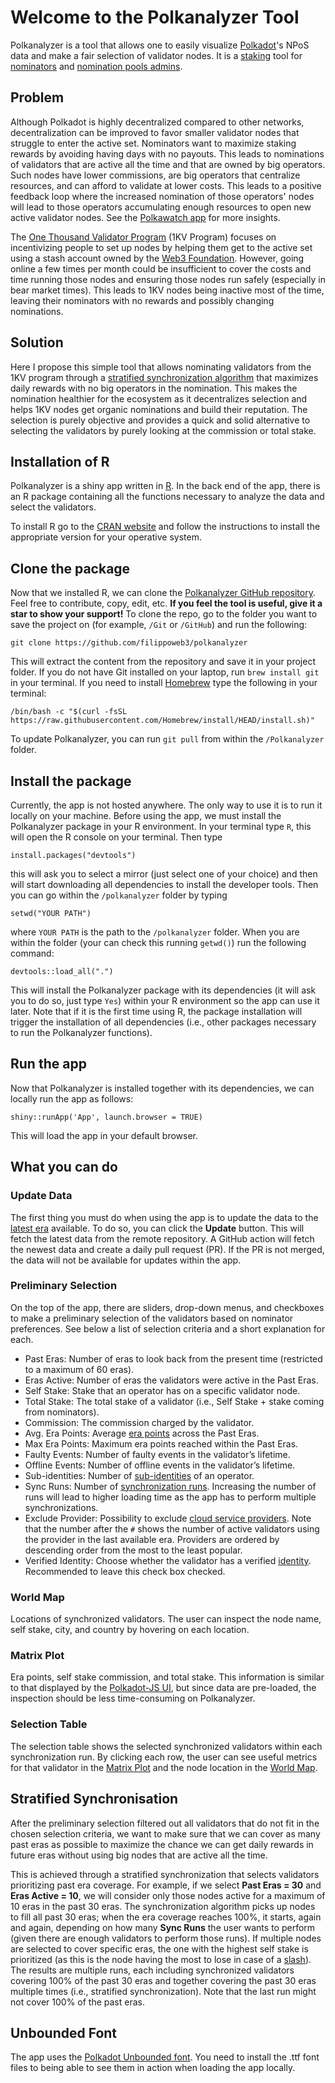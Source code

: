 # Welcome to the Polkanalyzer Tool

Polkanalyzer is a tool that allows one to easily visualize [Polkadot](https://polkadot.network/)'s NPoS data and make a fair selection of validator nodes. It is a [staking](https://wiki.polkadot.network/docs/learn-staking) tool for [nominators](https://wiki.polkadot.network/docs/learn-nominator) and [nomination pools admins](https://wiki.polkadot.network/docs/learn-nomination-pools).

## Problem

Although Polkadot is highly decentralized compared to other networks, decentralization can be improved to favor smaller validator nodes that struggle to enter the active set. Nominators want to maximize staking rewards by avoiding having days with no payouts. This leads to nominations of validators that are active all the time and that are owned by big operators. Such nodes have lower commissions, are big operators that centralize resources, and can afford to validate at lower costs. This leads to a positive feedback loop where the increased nomination of those operators' nodes will lead to those operators accumulating enough resources to open new active validator nodes. See the [Polkawatch app](https://polkawatch.app/validation) for more insights.

The [One Thousand Validator Program](https://wiki.polkadot.network/docs/thousand-validators) (1KV Program) focuses on incentivizing people to set up nodes by helping them get to the active set using a stash account owned by the [Web3 Foundation](https://web3.foundation/). However, going online a few times per month could be insufficient to cover the costs and time running those nodes and ensuring those nodes run safely (especially in bear market times). This leads to 1KV nodes being inactive most of the time, leaving their nominators with no rewards and possibly changing nominations.

## Solution

Here I propose this simple tool that allows nominating validators from the 1KV program through a [stratified synchronization algorithm](#stratified-synchronisation) that maximizes daily rewards with no big operators in the nomination. This makes the nomination healthier for the ecosystem as it decentralizes selection and helps 1KV nodes get organic nominations and build their reputation. The selection is purely objective and provides a quick and solid alternative to selecting the validators by purely looking at the commission or total stake.

## Installation of R

Polkanalyzer is a shiny app written in [R](https://posit.co/download/rstudio-desktop/). In the back end of the app, there is an R package containing all the functions necessary to analyze the data and select the validators.

To install R go to the [CRAN website](https://cran.rstudio.com/) and follow the instructions to install the appropriate version for your operative system.

## Clone the package

Now that we installed R, we can clone the [Polkanalyzer GitHub repository](https://github.com/filippoweb3/polkanalyzer). Feel free to contribute, copy, edit, etc. **If you feel the tool is useful, give it a star to show your support!** To clone the repo, go to the folder you want to save the project on (for example, `/Git` or `/GitHub`) and run the following:

```
git clone https://github.com/filippoweb3/polkanalyzer
```

This will extract the content from the repository and save it in your project folder. If you do not have Git installed on your laptop, run `brew install git` in your terminal. If you need to install [Homebrew](https://brew.sh/) type the following in your terminal:

```
/bin/bash -c "$(curl -fsSL https://raw.githubusercontent.com/Homebrew/install/HEAD/install.sh)"
```

To update Polkanalyzer, you can run `git pull` from within the `/Polkanalyzer` folder.

## Install the package

Currently, the app is not hosted anywhere. The only way to use it is to run it locally on your machine. Before using the app, we must install the Polkanalyzer package in your R environment. In your terminal type `R`, this will open the R console on your terminal. Then type

```
install.packages("devtools")
```

this will ask you to select a mirror (just select one of your choice) and then will start downloading all dependencies to install the developer tools. Then you can go within the `/polkanalyzer` folder by typing

```
setwd("YOUR PATH")
```

where `YOUR PATH` is the path to the `/polkanalyzer` folder. When you are within the folder (your can check this running `getwd()`) run the following command:


```
devtools::load_all(".")
```

This will install the Polkanalyzer package with its dependencies (it will ask you to do so, just type `Yes`) within your R environment so the app can use it later. Note that if it is the first time using R, the package installation will trigger the installation of all dependencies (i.e., other packages necessary to run the Polkanalyzer functions).

## Run the app

Now that Polkanalyzer is installed together with its dependencies, we can locally run the app as follows:

```
shiny::runApp('App', launch.browser = TRUE)
```

This will load the app in your default browser.

## What you can do

### Update Data

The first thing you must do when using the app is to update the data to the [latest era](https://wiki.polkadot.network/docs/learn-staking#eras-and-sessions) available. To do so, you can click the **Update** button. This will fetch the latest data from the remote repository. A GitHub action will fetch the newest data and create a daily pull request (PR). If the PR is not merged, the data will not be available for updates within the app.

### Preliminary Selection

On the top of the app, there are sliders, drop-down menus, and checkboxes to make a preliminary selection of the validators based on nominator preferences. See below a list of selection criteria and a short explanation for each.

- Past Eras: Number of eras to look back from the present time (restricted to a maximum of 60 eras).
- Eras Active: Number of eras the validators were active in the Past Eras.
- Self Stake: Stake that an operator has on a specific validator node.
- Total Stake: The total stake of a validator (i.e., Self Stake + stake coming from nominators).
- Commission: The commission charged by the validator.
- Avg. Era Points: Average [era points](https://wiki.polkadot.network/docs/learn-staking#selection-of-validators) across the Past Eras.
- Max Era Points: Maximum era points reached within the Past Eras.
- Faulty Events: Number of faulty events in the validator’s lifetime.
- Offline Events: Number of offline events in the validator’s lifetime.
- Sub-identities: Number of [sub-identities](https://wiki.polkadot.network/docs/learn-identity#sub-accounts) of an operator.
- Sync Runs: Number of [synchronization runs](#stratified-synchronisation). Increasing the number of runs will lead to higher loading time as the app has to perform multiple synchronizations.
- Exclude Provider: Possibility to exclude [cloud service providers](https://wiki.polkadot.network/docs/learn-staking#network-providers). Note that the number after the `#` shows the number of active validators using the provider in the last available era. Providers are ordered by descending order from the most to the least popular.
- Verified Identity: Choose whether the validator has a verified [identity](https://wiki.polkadot.network/docs/learn-identity). Recommended to leave this check box checked.

### World Map

Locations of synchronized validators. The user can inspect the node name, self stake, city, and country by hovering on each location.

### Matrix Plot

Era points, self stake commission, and total stake. This information is similar to that displayed by the [Polkadot-JS UI](https://polkadot.js.org/apps/#/staking/query), but since data are pre-loaded, the inspection should be less time-consuming on Polkanalyzer.

### Selection Table

The selection table shows the selected synchronized validators within each synchronization run. By clicking each row, the user can see useful metrics for that validator in the [Matrix Plot](#matrix-plot) and the node location in the [World Map](#world-map).

## Stratified Synchronisation

After the preliminary selection filtered out all validators that do not fit in the chosen selection criteria, we want to make sure that we can cover as many past eras as possible to maximize the chance we can get daily rewards in future eras without using big nodes that are active all the time.

This is achieved through a stratified synchronization that selects validators prioritizing past era coverage. For example, if we select **Past Eras = 30** and **Eras Active = 10**, we will consider only those nodes active for a maximum of 10 eras in the past 30 eras. The synchronization algorithm picks up nodes to fill all past 30 eras; when the era coverage reaches 100%, it starts, again and again, depending on how many **Sync Runs** the user wants to perform (given there are enough validators to perform those runs). If multiple nodes are selected to cover specific eras, the one with the highest self stake is prioritized (as this is the node having the most to lose in case of a [slash](https://wiki.polkadot.network/docs/maintain-guides-validator-payout#slashing)). The results are multiple runs, each including synchronized validators covering 100% of the past 30 eras and together covering the past 30 eras multiple times (i.e., stratified synchronization). Note that the last run might not cover 100% of the past eras.

## Unbounded Font

The app uses the [Polkadot Unbounded font](https://unbounded.polkadot.network/). You need to install the .ttf font files to being able to see them in action when loading the app locally.


